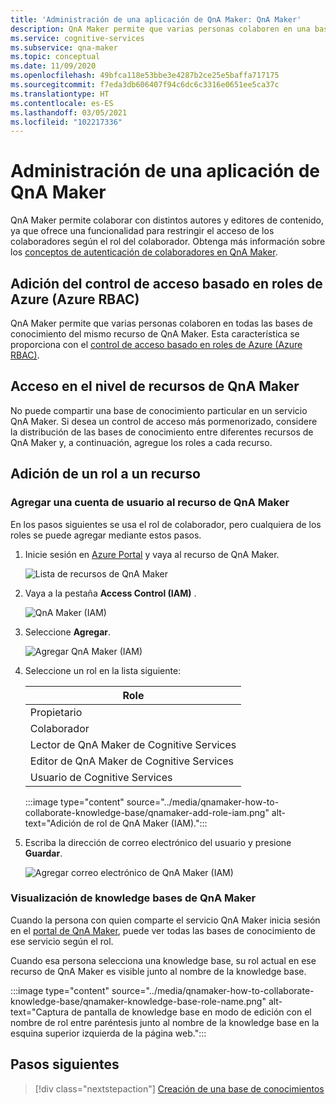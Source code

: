 ```yaml
---
title: 'Administración de una aplicación de QnA Maker: QnA Maker'
description: QnA Maker permite que varias personas colaboren en una base de conocimiento. QnA Maker ofrece la capacidad de mejorar la calidad de la base de conocimiento con el aprendizaje activo. Es posible revisar, aceptar o rechazar y agregar sin quitar ni cambiar las preguntas existentes.
ms.service: cognitive-services
ms.subservice: qna-maker
ms.topic: conceptual
ms.date: 11/09/2020
ms.openlocfilehash: 49bfca118e53bbe3e4287b2ce25e5baffa717175
ms.sourcegitcommit: f7eda3db606407f94c6dc6c3316e0651ee5ca37c
ms.translationtype: HT
ms.contentlocale: es-ES
ms.lasthandoff: 03/05/2021
ms.locfileid: "102217336"
---
```

# <a name="manage-qna-maker-app"></a>Administración de una aplicación de QnA Maker

QnA Maker permite colaborar con distintos autores y editores de contenido, ya que ofrece una funcionalidad para restringir el acceso de los colaboradores según el rol del colaborador.
Obtenga más información sobre los [conceptos de autenticación de colaboradores en QnA Maker](../Concepts/role-based-access-control.md).

## <a name="add-azure-role-based-access-control-azure-rbac"></a>Adición del control de acceso basado en roles de Azure (Azure RBAC)

QnA Maker permite que varias personas colaboren en todas las bases de conocimiento del mismo recurso de QnA Maker. Esta característica se proporciona con el [control de acceso basado en roles de Azure (Azure RBAC)](../../../role-based-access-control/role-assignments-portal.md).

## <a name="access-at-the-qna-maker-resource-level"></a>Acceso en el nivel de recursos de QnA Maker

No puede compartir una base de conocimiento particular en un servicio QnA Maker. Si desea un control de acceso más pormenorizado, considere la distribución de las bases de conocimiento entre diferentes recursos de QnA Maker y, a continuación, agregue los roles a cada recurso.

## <a name="add-a-role-to-a-resource"></a>Adición de un rol a un recurso

### <a name="add-a-user-account-to-the-qna-maker-resource"></a>Agregar una cuenta de usuario al recurso de QnA Maker

En los pasos siguientes se usa el rol de colaborador, pero cualquiera de los roles se puede agregar mediante estos pasos.

1. Inicie sesión en [Azure Portal](https://portal.azure.com/) y vaya al recurso de QnA Maker.

    ![Lista de recursos de QnA Maker](../media/qnamaker-how-to-collaborate-knowledge-base/qnamaker-resource-list.png)

1. Vaya a la pestaña **Access Control (IAM)** .

    ![QnA Maker (IAM)](../media/qnamaker-how-to-collaborate-knowledge-base/qnamaker-iam.png)

1. Seleccione **Agregar**.

    ![Agregar QnA Maker (IAM)](../media/qnamaker-how-to-collaborate-knowledge-base/qnamaker-iam-add.png)

1. Seleccione un rol en la lista siguiente:

    |Role|
    |--|
    |Propietario|
    |Colaborador|
    |Lector de QnA Maker de Cognitive Services|
    |Editor de QnA Maker de Cognitive Services|
    |Usuario de Cognitive Services|

    :::image type="content" source="../media/qnamaker-how-to-collaborate-knowledge-base/qnamaker-add-role-iam.png" alt-text="Adición de rol de QnA Maker (IAM).":::

1. Escriba la dirección de correo electrónico del usuario y presione **Guardar**.

    ![Agregar correo electrónico de QnA Maker (IAM)](../media/qnamaker-how-to-collaborate-knowledge-base/qnamaker-iam-add-email.png)

### <a name="view-qna-maker-knowledge-bases"></a>Visualización de knowledge bases de QnA Maker

Cuando la persona con quien comparte el servicio QnA Maker inicia sesión en el [portal de QnA Maker](https://qnamaker.ai), puede ver todas las bases de conocimiento de ese servicio según el rol.

Cuando esa persona selecciona una knowledge base, su rol actual en ese recurso de QnA Maker es visible junto al nombre de la knowledge base.

:::image type="content" source="../media/qnamaker-how-to-collaborate-knowledge-base/qnamaker-knowledge-base-role-name.png" alt-text="Captura de pantalla de knowledge base en modo de edición con el nombre de rol entre paréntesis junto al nombre de la knowledge base en la esquina superior izquierda de la página web.":::

## <a name="next-steps"></a>Pasos siguientes

> [!div class="nextstepaction"]
> [Creación de una base de conocimientos](./manage-knowledge-bases.md)
